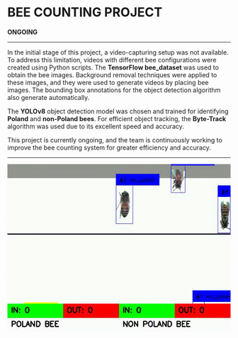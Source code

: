 # BEE COUNTING PROJECT

**ONGOING**

<hr>

In the initial stage of this project, a video-capturing setup was not available. To address this limitation, videos with different bee configurations were created using Python scripts. The **TensorFlow bee_dataset** was used to obtain the bee images. Background removal techniques were applied to these images, and they were used to generate videos by placing bee images. The bounding box annotations for the object detection algorithm also generate automatically.


The **YOLOv8** object detection model was chosen and trained for identifying **Poland** and **non-Poland bees**. 
For efficient object tracking, the **Byte-Track** algorithm was used due to its excellent speed and accuracy.

This project is currently ongoing, and the team is continuously working to improve the bee counting system for greater efficiency and accuracy.

<hr>

<IMG SRC="Results/bee_counting_results_1.gif">


